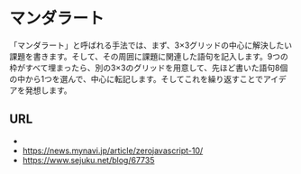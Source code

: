 # マンダラート
「マンダラート」と呼ばれる手法では、まず、3×3グリッドの中心に解決したい課題を書きます。そして、その周囲に課題に関連した語句を記入します。9つの枠がすべて埋まったら、別の3×3のグリッドを用意して、先ほど書いた語句8個の中から1つを選んで、中心に転記します。そしてこれを繰り返すことでアイデアを発想します。
  

## URL
- 
- https://news.mynavi.jp/article/zerojavascript-10/
- https://www.sejuku.net/blog/67735

